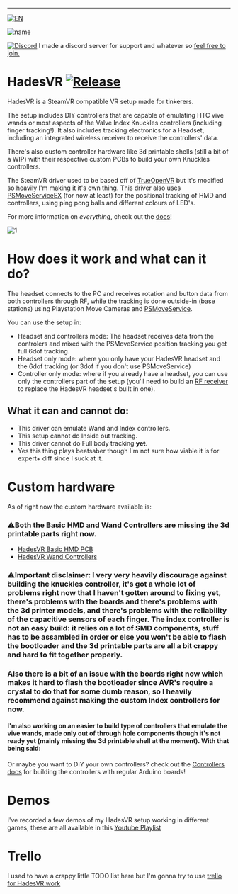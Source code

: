 --------------------------------------------------------------------

[![EN](docs/img/ukflag.png)](README.md)

![name](docs/img/name.png)

[![Discord](docs/img/Discord.png)](https://discord.gg/h2SFGEbuRH)
I made a discord server for support and whatever so [feel free to join.](https://discord.gg/h2SFGEbuRH)

# HadesVR       [![Release](https://img.shields.io/github/v/release/HadesVR/HadesVR.svg)](../../releases/latest)
HadesVR is a SteamVR compatible VR setup made for tinkerers. 

The setup includes DIY controllers that are capable of emulating HTC vive wands or most aspects of the Valve Index Knuckles controllers (including finger tracking!). It also includes tracking electronics for a Headset, including an integrated wireless receiver to receive the controllers' data.

There's also custom controller hardware like 3d printable shells (still a bit of a WIP) with their respective custom PCBs to build your own Knuckles controllers.

The SteamVR driver used to be based off of [TrueOpenVR](https://github.com/TrueOpenVR) but it's modified so heavily I'm making it it's own thing.
This driver also uses [PSMoveServiceEX](https://github.com/Timocop/PSMoveServiceEx) (for now at least) for the positional tracking of HMD and controllers, using ping pong balls and different colours of LED's.

For more information on *everything*, check out the [docs](docs/DocsIndex.md)!

![1](docs/img/Headset.png)

# How does it work and what can it do?

The headset connects to the PC and receives rotation and button data from both controllers through RF, while the tracking is done outside-in (base stations) using Playstation Move Cameras and [PSMoveService](https://github.com/psmoveservice/PSMoveService).

You can use the setup in: 
* Headset and controllers mode: The headset receives data from the controlers and mixed with the PSMoveService position tracking you get full 6dof tracking.
* Headset only mode: where you only have your HadesVR headset and the 6dof tracking (or 3dof if you don't use PSMoveService)
* Controller only mode: where if you already have a headset, you can use only the controllers part of the setup (you'll need to build an [RF receiver](docs/RFReceiver.md) to replace the HadesVR headset's built in one).

## What it can and cannot do:
* This driver can emulate Wand and Index controllers.
* This setup cannot do Inside out tracking.
* This driver cannot do Full body tracking ~~**yet**~~.
* Yes this thing plays beatsaber though I'm not sure how viable it is for expert+ diff since I suck at it.

# Custom hardware

As of right now the custom hardware available is:

### ⚠️Both the Basic HMD and Wand Controllers are missing the 3d printable parts right now. 
* [HadesVR Basic HMD PCB](https://github.com/HadesVR/Basic-HMD-PCB) 
* [HadesVR Wand Controllers](https://github.com/HadesVR/Wand-Controller)


### ⚠️Important disclaimer: I **very** very heavily discourage against building the knuckles controller, it's got a whole lot of problems right now that I haven't gotten around to fixing yet, there's problems with the boards and there's problems with the 3d printer models, and there's problems with the reliability of the capacitive sensors of each finger. The index controller is not an easy build: it relies on a lot of SMD components, stuff has to be assambled in order or else you won't be able to flash the bootloader and the 3d printable parts are all a bit crappy and hard to fit together properly. 

### Also there is a bit of an issue with the boards right now which makes it hard to flash the bootloader since AVR's require a crystal to do that for some dumb reason, so I heavily recommend against making the custom Index controllers for now.

#### I'm also working on an easier to build type of controllers that emulate the vive wands, made only out of through hole components though it's not ready yet (mainly missing the 3d printable shell at the moment). With that being said:

Or maybe you want to DIY your own controllers? check out the [Controllers docs](docs/DocsIndex.md#controllers) for building the controllers with regular Arduino boards!

# Demos

I've recorded a few demos of my HadesVR setup working in different games, these are all available in this [Youtube Playlist](https://www.youtube.com/playlist?list=PLPNX9YMrhQR2g2nwp1AN23K4V-8d-4bBV)

# Trello
I used to have a crappy little TODO list here but I'm gonna try to use [trello for HadesVR work](https://trello.com/b/4Ogw6SMk/hadesvr-stuff)
